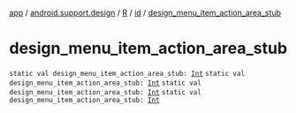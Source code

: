 [app](../../../index.md) / [android.support.design](../../index.md) / [R](../index.md) / [id](index.md) / [design_menu_item_action_area_stub](.)

# design_menu_item_action_area_stub

`static val design_menu_item_action_area_stub: `[`Int`](https://kotlinlang.org/api/latest/jvm/stdlib/kotlin/-int/index.html)
`static val design_menu_item_action_area_stub: `[`Int`](https://kotlinlang.org/api/latest/jvm/stdlib/kotlin/-int/index.html)
`static val design_menu_item_action_area_stub: `[`Int`](https://kotlinlang.org/api/latest/jvm/stdlib/kotlin/-int/index.html)
`static val design_menu_item_action_area_stub: `[`Int`](https://kotlinlang.org/api/latest/jvm/stdlib/kotlin/-int/index.html)
